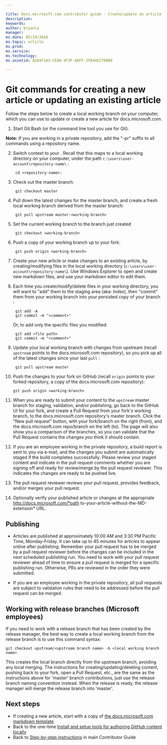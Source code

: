 ```yaml
---

title: Docs.microsoft.com contributor guide - Create/update an article in your local repo
description:
keywords:
author: bryanla
manager: 
ms.date: 05/19/2016
ms.topic: article
ms.prod:
ms.service: 
ms.technology:
ms.assetid: A269F1A3-CE8A-4F3F-A8FF-3FB44E276BB9

---
```


# Git commands for creating a new article or updating an existing article

Follow the steps below to create a local working branch on your computer, which you can use to update or create a new article for docs.microsoft.com.

1. Start Git Bash (or the command line tool you use for Git).

 **Note:** If you are working in a private repository, add the "-pr" suffix to all commands using a repository name.

2. Switch context to your <repository-name>. Recall that this maps to a local working directory on your computer, under the path `c:\users\user-account\repository-name\` :

        cd <repository-name>:
3. Check out the master branch:

        git checkout master

4. Pull down the latest changes for the master branch, and create a fresh local working branch derived from the master branch:

        git pull upstream master:<working-branch>


5. Set the current working branch to the branch just created

        git checkout <working-branch>

6. Push a copy of your working branch up to your fork:

        git push origin <working-branch>

7. Create your new article or make changes to an existing article, by creating/modifying files in the local working directory (`c:\users\user-account\repository-name\`). Use Windows Explorer to open and create new markdown files, and use your markdown editor to edit them.

8. Each time you create/modify/delete files in your working directory, you will want to "add" them to the staging area (aka: Index), then "commit" them from your working branch into your persisted copy of your branch :

        git add -A
        git commit –m "<comment>"
        
   Or, to add only the specific files you modified:

        git add <file path>
        git commit –m "<comment>"

9. Update your local working branch with changes from upstream (recall `upstream` points to the docs.microsoft.com repository), so you pick up all of the latest changes since your last `pull` :

        git pull upstream master

10. Push the changes to your fork on GitHub (recall `origin` points to your forked repository, a copy of the docs.microsoft.com repository):

        git push origin <working-branch>

12. When you are ready to submit your content to the `upstream` master branch for staging, validation, and/or publishing, go back to the GitHub UI for your fork, and create a Pull Request from your fork's working branch, to the docs.microsoft.com repository's master branch. Click the "New pull request" button, with your fork/branch on the right (from), and the docs.microsoft.com repo/branch on the left (to). The page will also show you a comparison of the branches, so you can validate that the Pull Request contains the changes you think it should contain.

13. If you are an employee working in the private repository, a build report is sent to you via e-mail, and the changes you submit are automatically staged if the build completes successfully. Please review your staged content and indicate in the pull request comments whether you are signing off and ready for review/merge by the pull request reviewer.  This indicates the changes are ready to be pushed live. 

14. The pull request reviewer reviews your pull request, provides feedback, and/or merges your pull request. 

15. Optionally verify your published article or changes at the appropriate http://docs.microsoft.com/*path to-your-article-without-the-MD-extension* URL.

## Publishing

- Articles are published at approximately 10:00 AM and 3:30 PM Pacific Time, Monday-Friday. It can take up to 45 minutes for articles to appear online after publishing. Remember your pull request has to be merged by a pull request reviewer before the changes can be included in the next scheduled publishing run. You need to work with your pull request reviewer ahead of time to ensure a pull request is merged for a specific publishing run. Otherwise, PRs are reviewed in the order they were submitted.

- If you are an employee working in the private repository, all pull requests are subject to validation rules that need to be addressed before the pull request can be merged. 

## Working with release branches (Microsoft employees)

If you need to work with a release branch that has been created by the release manager, the best way to create a local working branch from the release branch is to use this command syntax:

    git checkout upstream/<upstream branch name> -b <local working branch name>

This creates the local branch directly from the upstream branch, avoiding any local merging. The instructions for creating/updating/deleting content, pushing back to your fork, open a Pull Request, etc., are the same as the instructions above for 'master' branch contributions, just use the release branch naming convention instead. When the release is ready, the release manager will merge the release branch into 'master'.

## Next steps

- If creating a new article, start with a copy of [the docs.microsoft.com markdown template](../template.md) 
- Back to the one-time [Install and setup tools for authoring GitHub content locally](./ContributorGuide/tools-and-setup.md)
- Back to [Step-by-step instructions](../readme.md#step-by-step) in main Contributor Guide

